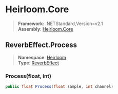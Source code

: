 # Heirloom.Core

> **Framework**: .NETStandard,Version=v2.1  
> **Assembly**: [Heirloom.Core][0]  

## ReverbEffect.Process

> **Namespace**: [Heirloom][0]  
> **Type**: [ReverbEffect][1]  

### Process(float, int)

```cs
public float Process(float sample, int channel)
```

[0]: ../../../Heirloom.Core.md
[1]: ../ReverbEffect.md
